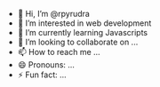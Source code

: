- 👋 Hi, I’m @rpyrudra
- 👀 I’m interested in web development
- 🌱 I’m currently learning Javascripts
- 💞️ I’m looking to collaborate on ...
- 📫 How to reach me ...
- 😄 Pronouns: ...
- ⚡ Fun fact: ...

<!---
rpyrudra/rpyrudra is a ✨ special ✨ repository because its `README.md` (this file) appears on your GitHub profile.
You can click the Preview link to take a look at your changes.
--->
